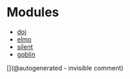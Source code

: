 
# Modules

* [doj](/doj/)
* [elmo](/elmo/)
* [silent](/silent/)
* [goblin](/goblin/)


[](@autogenerated - invisible comment)